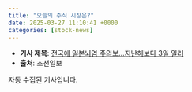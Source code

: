 ```yaml
---
title: "오늘의 주식 시장은?"
date: 2025-03-27 11:10:41 +0000
categories: [stock-news]
---
```


- **기사 제목**: [전국에 일본뇌염 주의보…지난해보다 3일 일러](https://www.chosun.com/economy/science/2025/03/27/Y2GBA7A4TNNJ2HP3PH5MPV435M/)
- **출처**: 조선일보

자동 수집된 기사입니다.
